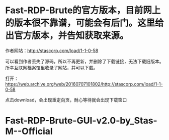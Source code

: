 # Fast-RDP-Brute的官方版本，目前网上的版本很不靠谱，可能会有后门。这里给出官方版本，并告知获取来源。

作者网站：http://stascorp.com/load/1-1-0-58

可以看到作者丢失了源码，所以不再更新，并删除了下载链接，无法下载旧版本。
所幸互联网档案馆里收录了网站，并可以下载。

打开：https://web.archive.org/web/20160707101802/http://stascorp.com/load/1-1-0-58

点击download，会出现重定向页，耐心等待就会出现下载窗口

# Fast-RDP-Brute-GUI-v2.0-by_Stas-M--Official
